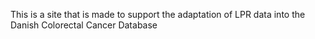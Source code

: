 This is a site that is made to support the adaptation of LPR data into the Danish Colorectal Cancer Database
